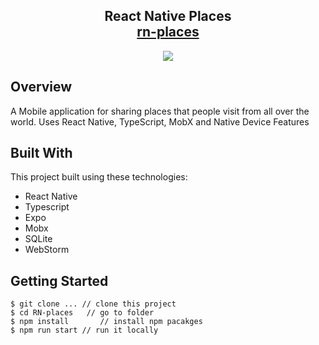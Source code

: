 <h2 align="center">
  React Native Places<br/>
  <a href="https://expo.dev/@v_snaichuk/rn-places" target="_blank">rn-places</a>
</h2>


<div align="center">

![](https://media.giphy.com/media/YmDL70TYeSFgxEFkm3/giphy.gif)
</div>



## Overview
A Mobile application for sharing places that people visit from all over the world. Uses React Native, TypeScript, MobX and Native Device Features


## Built With

This project built using these technologies:
- React Native
- Typescript
- Expo
- Mobx
- SQLite
- WebStorm

## Getting Started

```terminal
$ git clone ... // clone this project
$ cd RN-places   // go to folder
$ npm install       // install npm pacakges
$ npm run start // run it locally
```